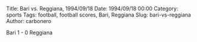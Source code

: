 Title: Bari vs. Reggiana, 1994/09/18
Date: 1994/09/18 00:00
Category: sports
Tags: football, football scores, Bari, Reggiana
Slug: bari-vs-reggiana
Author: carbonero


Bari 1 - 0 Reggiana
